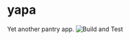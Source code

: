 # yapa

Yet another pantry app. ![Build and Test](https://github.com/mdolinin/yapa/workflows/Build%20and%20Test/badge.svg)
